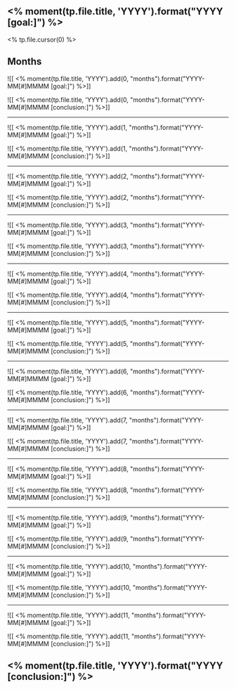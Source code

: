   

## <% moment(tp.file.title, 'YYYY').format("YYYY [goal:]") %>

<% tp.file.cursor(0) %>

  
  

## Months

![[ <% moment(tp.file.title, 'YYYY').add(0, "months").format("YYYY-MM[#]MMMM [goal:]") %>]]

![[ <% moment(tp.file.title, 'YYYY').add(0, "months").format("YYYY-MM[#]MMMM [conclusion:]") %>]]

  

---

  

![[ <% moment(tp.file.title, 'YYYY').add(1, "months").format("YYYY-MM[#]MMMM [goal:]") %>]]

![[ <% moment(tp.file.title, 'YYYY').add(1, "months").format("YYYY-MM[#]MMMM [conclusion:]") %>]]

  

---

  

![[ <% moment(tp.file.title, 'YYYY').add(2, "months").format("YYYY-MM[#]MMMM [goal:]") %>]]

![[ <% moment(tp.file.title, 'YYYY').add(2, "months").format("YYYY-MM[#]MMMM [conclusion:]") %>]]

  

---

  

![[ <% moment(tp.file.title, 'YYYY').add(3, "months").format("YYYY-MM[#]MMMM [goal:]") %>]]

![[ <% moment(tp.file.title, 'YYYY').add(3, "months").format("YYYY-MM[#]MMMM [conclusion:]") %>]]

  

---

  

![[ <% moment(tp.file.title, 'YYYY').add(4, "months").format("YYYY-MM[#]MMMM [goal:]") %>]]

![[ <% moment(tp.file.title, 'YYYY').add(4, "months").format("YYYY-MM[#]MMMM [conclusion:]") %>]]

  

---

  

![[ <% moment(tp.file.title, 'YYYY').add(5, "months").format("YYYY-MM[#]MMMM [goal:]") %>]]

![[ <% moment(tp.file.title, 'YYYY').add(5, "months").format("YYYY-MM[#]MMMM [conclusion:]") %>]]

  

---

  

![[ <% moment(tp.file.title, 'YYYY').add(6, "months").format("YYYY-MM[#]MMMM [goal:]") %>]]

![[ <% moment(tp.file.title, 'YYYY').add(6, "months").format("YYYY-MM[#]MMMM [conclusion:]") %>]]

  

---

  
  

![[ <% moment(tp.file.title, 'YYYY').add(7, "months").format("YYYY-MM[#]MMMM [goal:]") %>]]

![[ <% moment(tp.file.title, 'YYYY').add(7, "months").format("YYYY-MM[#]MMMM [conclusion:]") %>]]

  

---

  
  

![[ <% moment(tp.file.title, 'YYYY').add(8, "months").format("YYYY-MM[#]MMMM [goal:]") %>]]

![[ <% moment(tp.file.title, 'YYYY').add(8, "months").format("YYYY-MM[#]MMMM [conclusion:]") %>]]

  

---

  
  

![[ <% moment(tp.file.title, 'YYYY').add(9, "months").format("YYYY-MM[#]MMMM [goal:]") %>]]

![[ <% moment(tp.file.title, 'YYYY').add(9, "months").format("YYYY-MM[#]MMMM [conclusion:]") %>]]

  

---

  

![[ <% moment(tp.file.title, 'YYYY').add(10, "months").format("YYYY-MM[#]MMMM [goal:]") %>]]

![[ <% moment(tp.file.title, 'YYYY').add(10, "months").format("YYYY-MM[#]MMMM [conclusion:]") %>]]

  

---

  

![[ <% moment(tp.file.title, 'YYYY').add(11, "months").format("YYYY-MM[#]MMMM [goal:]") %>]]

![[ <% moment(tp.file.title, 'YYYY').add(11, "months").format("YYYY-MM[#]MMMM [conclusion:]") %>]]

  
  
  
  
  

## <% moment(tp.file.title, 'YYYY').format("YYYY [conclusion:]") %>